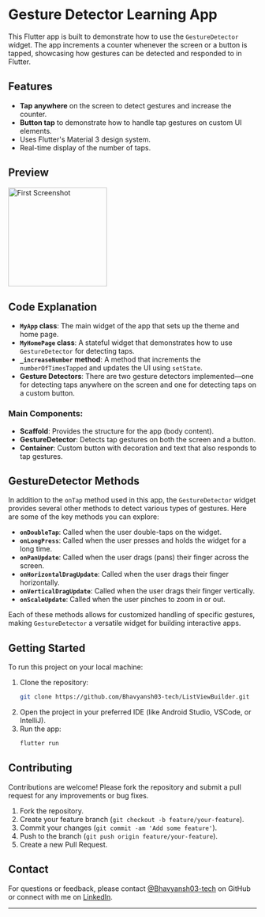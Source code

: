# Gesture Detector Learning App

This Flutter app is built to demonstrate how to use the `GestureDetector` widget. The app increments a counter whenever the screen or a button is tapped, showcasing how gestures can be detected and responded to in Flutter.

## Features
- **Tap anywhere** on the screen to detect gestures and increase the counter.
- **Button tap** to demonstrate how to handle tap gestures on custom UI elements.
- Uses Flutter's Material 3 design system.
- Real-time display of the number of taps.

## Preview
<img src="https://github.com/user-attachments/assets/1c1aae62-42a5-4508-8714-4b38f58fb123" alt="First Screenshot" style="width: 200px; height: auto; margin-right: 10px;">

## Code Explanation

- **`MyApp` class**: The main widget of the app that sets up the theme and home page.
- **`MyHomePage` class**: A stateful widget that demonstrates how to use `GestureDetector` for detecting taps.
- **`_increaseNumber` method**: A method that increments the `numberOfTimesTapped` and updates the UI using `setState`.
- **Gesture Detectors**: There are two gesture detectors implemented—one for detecting taps anywhere on the screen and one for detecting taps on a custom button.

### Main Components:
- **Scaffold**: Provides the structure for the app (body content).
- **GestureDetector**: Detects tap gestures on both the screen and a button.
- **Container**: Custom button with decoration and text that also responds to tap gestures.

## GestureDetector Methods

In addition to the `onTap` method used in this app, the `GestureDetector` widget provides several other methods to detect various types of gestures. Here are some of the key methods you can explore:

- **`onDoubleTap`**: Called when the user double-taps on the widget.
- **`onLongPress`**: Called when the user presses and holds the widget for a long time.
- **`onPanUpdate`**: Called when the user drags (pans) their finger across the screen.
- **`onHorizontalDragUpdate`**: Called when the user drags their finger horizontally.
- **`onVerticalDragUpdate`**: Called when the user drags their finger vertically.
- **`onScaleUpdate`**: Called when the user pinches to zoom in or out.

Each of these methods allows for customized handling of specific gestures, making `GestureDetector` a versatile widget for building interactive apps.

## Getting Started

To run this project on your local machine:

1. Clone the repository:
   ```bash
   git clone https://github.com/Bhavyansh03-tech/ListViewBuilder.git
   ```
2. Open the project in your preferred IDE (like Android Studio, VSCode, or IntelliJ).
3. Run the app:
   ```bash
   flutter run
   ```

## Contributing

Contributions are welcome! Please fork the repository and submit a pull request for any improvements or bug fixes.

1. Fork the repository.
2. Create your feature branch (`git checkout -b feature/your-feature`).
3. Commit your changes (`git commit -am 'Add some feature'`).
4. Push to the branch (`git push origin feature/your-feature`).
5. Create a new Pull Request.

## Contact

For questions or feedback, please contact [@Bhavyansh03-tech](https://github.com/Bhavyansh03-tech) on GitHub or connect with me on [LinkedIn](https://www.linkedin.com/in/bhavyansh03/).

---

